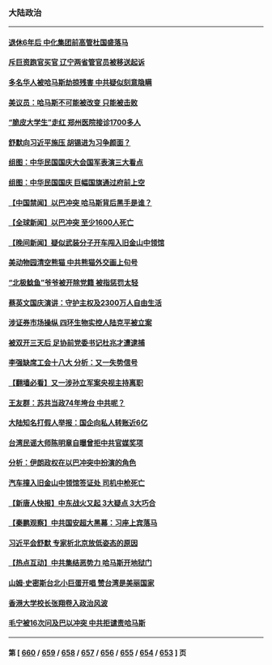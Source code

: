 ### 大陆政治
---
#### [退休6年后 中化集团前高管杜国盛落马](../../pages/ncid277/n14092171.md) 
#### [斥巨资跑官买官 辽宁两省管官员被移送起诉](../../pages/ncid277/n14092180.md) 
#### [多名华人被哈马斯劫掠残害 中共疑似刻意隐瞒](../../pages/ncid277/n14092189.md) 
#### [美议员：哈马斯不可能被改变 只能被击败](../../pages/ncid277/n14092173.md) 
#### [“脆皮大学生”走红 郑州医院接诊1700多人](../../pages/ncid277/n14092129.md) 
#### [舒默向习近平施压 胡锡进为习争颜面？](../../pages/ncid277/n14092079.md) 
#### [组图：中华民国国庆大会国军表演三大看点](../../pages/ncid277/n14092057.md) 
#### [组图：中华民国国庆 巨幅国旗通过府前上空](../../pages/ncid277/n14092022.md) 
#### [【中国禁闻】以巴冲突 哈马斯背后黑手是谁？](../../pages/ncid277/n14091574.md) 
#### [【全球新闻】以巴冲突 至少1600人死亡](../../pages/ncid277/n14092045.md) 
#### [【晚间新闻】疑似武装分子开车闯入旧金山中领馆](../../pages/ncid277/n14092044.md) 
#### [美动物园清空熊猫 中共熊猫外交画上句号](../../pages/ncid277/n14091930.md) 
#### [“北极鲶鱼”爷爷被开除党籍 被指惩罚太轻](../../pages/ncid277/n14091951.md) 
#### [蔡英文国庆演讲：守护主权及2300万人自由生活](../../pages/ncid277/n14091911.md) 
#### [涉证券市场操纵 四环生物实控人陆克平被立案](../../pages/ncid277/n14091915.md) 
#### [被双开三天后 足协前党委书记杜兆才遭逮捕](../../pages/ncid277/n14091912.md) 
#### [李强缺席工会十八大 分析：又一失势信号](../../pages/ncid277/n14091905.md) 
#### [【翻墙必看】又一涉孙立军案央视主持离职](../../pages/ncid277/n14091914.md) 
#### [王友群：苏共当政74年垮台 中共呢？](../../pages/ncid277/n14091837.md) 
#### [大陆知名打假人举报：国企向私人转账近6亿](../../pages/ncid277/n14091902.md) 
#### [台湾民谣大师陈明章自曝曾拒中共官媒奖项](../../pages/ncid277/n14091743.md) 
#### [分析：伊朗政权在以巴冲突中扮演的角色](../../pages/ncid277/n14091799.md) 
#### [汽车撞入旧金山中领馆签证处 司机中枪死亡](../../pages/ncid277/n14091803.md) 
#### [【新唐人快报】中东战火又起 3大疑点 3大巧合](../../pages/ncid277/n14091783.md) 
#### [【秦鹏观察】中共国安超大黑幕：习座上宾落马](../../pages/ncid277/n14091778.md) 
#### [习近平会舒默 专家析北京放低姿态的原因](../../pages/ncid277/n14091508.md) 
#### [【热点互动】中共集结恶势力 哈马斯开地狱门](../../pages/ncid277/n14091735.md) 
#### [山姆·史密斯台北小巨蛋开唱 赞台湾是美丽国家](../../pages/ncid277/n14091711.md) 
#### [香港大学校长张翔卷入政治风波](../../pages/ncid277/n14091597.md) 
#### [毛宁被16次问及巴以冲突 中共拒谴责哈马斯](../../pages/ncid277/n14091652.md) 

---
#### 第 [ [660](./660.md) / [659](./659.md) / [658](./658.md) / [657](./657.md) / [656](./656.md) / [655](./655.md) / [654](./654.md) / [653](./653.md) ] 页
